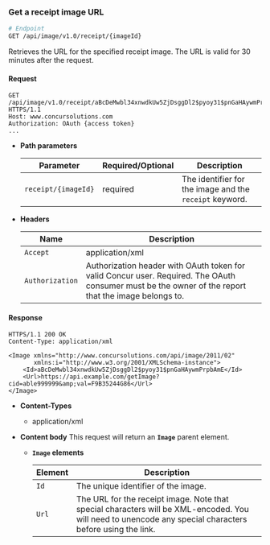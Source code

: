 ### Get a receipt image URL

```bash
# Endpoint
GET /api/image/v1.0/receipt/{imageId}
```

Retrieves the URL for the specified receipt image. The URL is valid for 30 minutes after the request.

#### Request

```http
GET /api/image/v1.0/receipt/aBcDeMwbl34xnwdkUw5ZjDsggDl2$pyoy31$pnGaHAywmPrpbAmE HTTPS/1.1
Host: www.concursolutions.com  
Authorization: OAuth {access token}   
...
```

* **Path parameters**

  | Parameter | Required/Optional | Description |
  |-----------|-----------|---------------------|
  | `receipt/{imageId}` | required | The identifier for the image and the `receipt` keyword. |

* **Headers**

  | Name | Description |
  | ---- | ----------- |
  | `Accept` | application/xml |
  | `Authorization` | Authorization header with OAuth token for valid Concur user. Required. The OAuth consumer must be the owner of the report that the image belongs to. |

#### Response

```http
HTTPS/1.1 200 OK
Content-Type: application/xml

<Image xmlns="http://www.concursolutions.com/api/image/2011/02"
       xmlns:i="http://www.w3.org/2001/XMLSchema-instance">
    <Id>aBcDeMwbl34xnwdkUw5ZjDsggDl2$pyoy31$pnGaHAywmPrpbAmE</Id>  
    <Url>https://api.example.com/getImage?cid=able999999&amp;val=F9B35244G86</Url>
</Image>  
```

* **Content-Types**
  * application/xml
* **Content body**
  This request will return an **`Image`** parent element.

  * **`Image` elements**

    | Element |  Description |
    |-----------|---------------------|
    | `Id` | The unique identifier of the image. |
    | `Url` | The URL for the receipt image. Note that special characters will be XML-encoded. You will need to unencode any special characters before using the link.|
